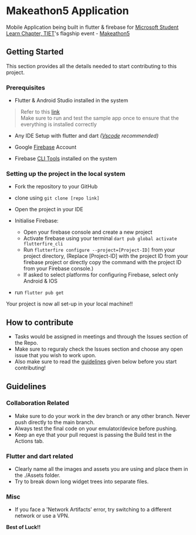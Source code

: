 # Makeathon5 Application

Mobile Application being built in flutter & firebase for [Microsoft Student Learn Chapter, TIET]()'s flagship event - [Makeathon5]()

## Getting Started

This section provides all the details needed to start contributing to this project. 

### Prerequisites

- Flutter & Android Studio installed in the system 
> Refer to this [link](https://docs.flutter.dev/get-started/install?gclsrc=ds&gclsrc=ds)                                                                 
> Make sure to run and test the sample app once to ensure that the everything is installed correctly

- Any IDE Setup with flutter and dart *([Vscode](https://code.visualstudio.com) recommended)*

- Google [Firebase](https://firebase.google.com/) Account

- Firebase [CLI Tools](https://firebase.google.com/docs/cli) installed on the system

### Setting up the project in the local system 

- Fork the repository to your GitHub

- clone using ```git clone [repo link]```

- Open the project in your IDE

- Initialise Firebase: 
  - Open your firebase console and create a new project
  - Activate firebase using your terminal ```dart pub global activate flutterfire_cli```
  - Run ```flutterfire configure --project=[Project-ID]``` from your project directory, (Replace [Project-ID] with the project ID from your firebase project or directly copy the command with the project ID from your Firebase console.)
  - If asked to select platforms for configuring Firebase, select only Android & IOS

- run ```flutter pub get``` 

Your project is now all set-up in your local machine!!

## How to contribute

- Tasks would be assigned in meetings and through the Issues section of the Repo.
- Make sure to reguraly check the Issues section and choose any open issue that you wish to work upon. 
- Also make sure to read the [guidelines](https://github.com/UdBe/Makeathon5_app/edit/main/README.md#guidelines) given below before you start contributing!

## Guidelines
  
### Collaboration Related
- Make sure to do your work in the dev branch or any other branch. Never push directly to the main branch.
- Always test the final code on your emulator/device before pushing. 
- Keep an eye that your pull request is passing the Build test in the Actions tab.

### Flutter and dart related 
- Clearly name all the images and assets you are using and place them in the ./Assets folder. 
- Try to break down long widget trees into separate files. 

### Misc 
- If you face a 'Network Artifacts' error, try switching to a different network or use a VPN.

**Best of Luck!!**
  
